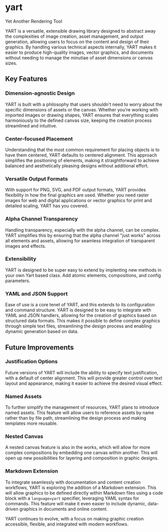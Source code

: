 # yart
Yet Another Rendering Tool

YART is a versatile, extensible drawing library designed to abstract away the complexities of image creation, asset management, and output generation, allowing users to focus on the content and design of their graphics. By handling various technical aspects internally, YART makes it easier to produce high-quality images, vector graphics, and documents without needing to manage the minutiae of asset dimensions or canvas sizes.

## Key Features

### Dimension-agnostic Design
YART is built with a philosophy that users shouldn't need to worry about the specific dimensions of assets or the canvas. Whether you're working with imported images or drawing shapes, YART ensures that everything scales harmoniously to the defined canvas size, keeping the creation process streamlined and intuitive.

### Center-focused Placement
Understanding that the most common requirement for placing objects is to have them centered, YART defaults to centered alignment. This approach simplifies the positioning of elements, making it straightforward to achieve balanced and aesthetically pleasing designs without additional effort.

### Versatile Output Formats
With support for PNG, SVG, and PDF output formats, YART provides flexibility in how the final graphics are used. Whether you need raster images for web and digital applications or vector graphics for print and detailed scaling, YART has you covered.

### Alpha Channel Transparency
Handling transparency, especially with the alpha channel, can be complex. YART simplifies this by ensuring that the alpha channel "just works" across all elements and assets, allowing for seamless integration of transparent images and effects.

### Extensibility
YART is designed to be super easy to extend by implenting new methods in your own Yart based class. Add atomic elements, compositions, and config parameters.

### YAML and JSON Support
Ease of use is a core tenet of YART, and this extends to its configuration and command structure. YART is designed to be easy to integrate with YAML and JSON handlers, allowing for the creation of graphics based on structured data formats. This makes it possible to define complex graphics through simple text files, streamlining the design process and enabling dynamic generation based on data.

## Future Improvements

### Justification Options
Future versions of YART will include the ability to specify text justification, with a default of center alignment. This will provide greater control over text layout and appearance, making it easier to achieve the desired visual effect.

### Named Assets
To further simplify the management of resources, YART plans to introduce named assets. This feature will allow users to reference assets by name rather than by file path, streamlining the design process and making templates more reusable.

### Nested Canvas
A nested canvas feature is also in the works, which will allow for more complex compositions by embedding one canvas within another. This will open up new possibilities for layering and composition in graphic designs.

### Markdown Extension
To integrate seamlessly with documentation and content creation workflows, YART is exploring the addition of a Markdown extension. This will allow graphics to be defined directly within Markdown files using a code block with a `language=yart` specifier, leveraging YAML syntax for commands. This feature will make it even easier to include dynamic, data-driven graphics in documents and online content.

YART continues to evolve, with a focus on making graphic creation accessible, flexible, and integrated with modern workflows.
